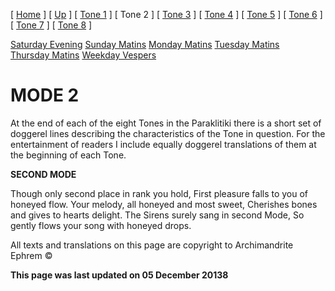 \[ [Home](index.md) \] \[ [Up](oktoich.md) \] \[ [Tone 1](tone1.md) \] \[ Tone 2 \] \[ [Tone 3](tone3.md) \] \[ [Tone 4](tone4.md) \] \[ [Tone 5](tone5.md) \] \[ [Tone 6](tone6.md) \] \[ [Tone 7](tone7.md) \] \[ [Tone 8](tone8.md) \]

[Saturday Evening](sat2ec.md)
[Sunday Matins](sun2mc.md)
[Monday Matins](monday_matins1.md)
[Tuesday Matins](tuesday_matins.md)
[Thursday Matins](thursday_matins1.md)
[Weekday Vespers](weekday_vespers1.md)

MODE 2
======

At the end of each of the eight Tones in the Paraklitiki there is a short set of doggerel lines describing the characteristics of the Tone in question. For the entertainment of readers I include equally doggerel translations of them at the beginning of each Tone.

**SECOND MODE**

Though only second place in rank you hold,
First pleasure falls to you of honeyed flow.
Your melody, all honeyed and most sweet,
Cherishes bones and gives to hearts delight.
The Sirens surely sang in second Mode,
So gently flows your song with honeyed drops.

All texts and translations on this page are copyright to
Archimandrite Ephrem ©

**This page was last updated on 05 December 20138**
